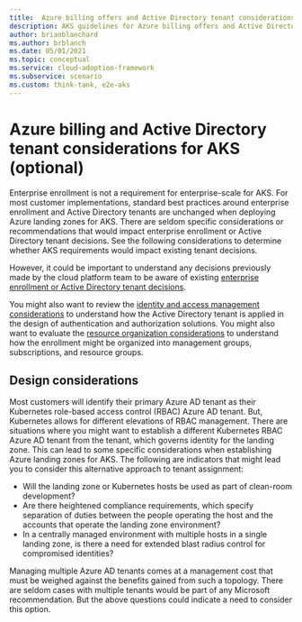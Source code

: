 ```yaml
---
title:  Azure billing offers and Active Directory tenant considerations for AKS
description: AKS guidelines for Azure billing offers and Active Directory tenants
author: brianblanchard
ms.author: brblanch
ms.date: 05/01/2021
ms.topic: conceptual
ms.service: cloud-adoption-framework
ms.subservice: scenario
ms.custom: think-tank, e2e-aks
---
```


# Azure billing and Active Directory tenant considerations for AKS (optional)

Enterprise enrollment is not a requirement for enterprise-scale for AKS. For most customer implementations, standard best practices around enterprise enrollment and Active Directory tenants are unchanged when deploying Azure landing zones for AKS. There are seldom specific considerations or recommendations that would impact enterprise enrollment or Active Directory tenant decisions. See the following considerations to determine whether AKS requirements would impact existing tenant decisions.

However, it could be important to understand any decisions previously made by the cloud platform team to be aware of existing [enterprise enrollment or Active Directory tenant decisions](../../ready/landing-zone/design-area/azure-billing-ad-tenant.md).

You might also want to review the [identity and access management considerations](./identity-and-access-management.md) to understand how the Active Directory tenant is applied in the design of authentication and authorization solutions. You might also want to evaluate the [resource organization considerations](./resource-organization.md) to understand how the enrollment might be organized into management groups, subscriptions, and resource groups.

## Design considerations

Most customers will identify their primary Azure AD tenant as their Kubernetes role-based access control (RBAC) Azure AD tenant. But, Kubernetes allows for different elevations of RBAC management. There are situations where you might want to establish a different Kubernetes RBAC Azure AD tenant from the tenant, which governs identity for the landing zone. This can lead to some specific considerations when establishing Azure landing zones for AKS. The following are indicators that might lead you to consider this alternative approach to tenant assignment:

- Will the landing zone or Kubernetes hosts be used as part of clean-room development?
- Are there heightened compliance requirements, which specify separation of duties between the people operating the host and the accounts that operate the landing zone environment?
- In a centrally managed environment with multiple hosts in a single landing zone, is there a need for extended blast radius control for compromised identities?

Managing multiple Azure AD tenants comes at a management cost that must be weighed against the benefits gained from such a topology. There are seldom cases with multiple tenants would be part of any Microsoft recommendation. But the above questions could indicate a need to consider this option.
